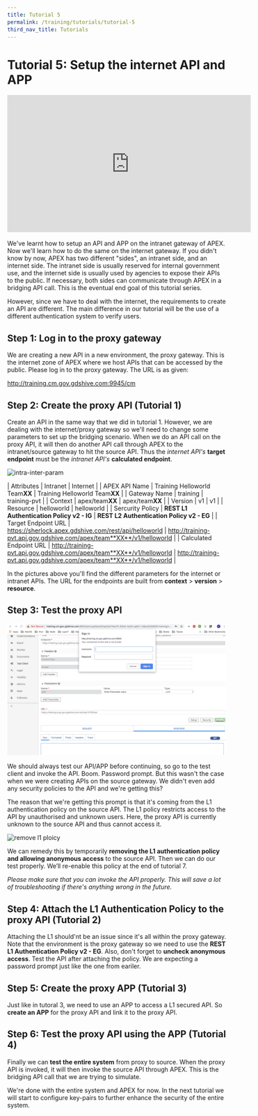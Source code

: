 ```yaml
---
title: Tutorial 5
permalink: /training/tutorials/tutorial-5
third_nav_title: Tutorials
---
```


# Tutorial 5: Setup the internet API and APP

<div class="youtube">
  
<iframe width="560" height="315" src="https://www.youtube.com/embed/5pnrvXLfKNI" frameborder="0" allow="accelerometer; autoplay; clipboard-write; encrypted-media; gyroscope; picture-in-picture" allowfullscreen></iframe>
  
</div>

We've learnt how to setup an API and APP on the intranet gateway of APEX. Now we'll learn how to do the same on the internet gateway. If you didn't know by now, APEX has two different "sides", an intranet side, and an internet side. The intranet side is usually reserved for internal government use, and the internet side is usually used by agencies to expose their APIs to the public. If necessary, both sides can communicate through APEX in a bridging API call. This is the eventual end goal of this tutorial series.

However, since we have to deal with the internet, the requirements to create an API are different. The main difference in our tutorial will be the use of a different authentication system to verify users.

## Step 1: Log in to the proxy gateway

We are creating a new API in a new environment, the proxy gateway. This is the internet zone of APEX where we host APIs that can be accessed by the public. Please log in to the proxy gateway. The URL is as given:

<http://training.cm.gov.gdshive.com:9945/cm>

## Step 2: Create the proxy API (Tutorial 1)

Create an API in the same way that we did in tutorial 1. However, we are dealing with the internet/proxy gateway so we'll need to change some parameters to set up the bridging scenario. When we do an API call on the proxy API, it will then do another API call through APEX to the intranet/source gateway to hit the source API. Thus the *internet API's* **target endpoint** must be the *intranet API's* **calculated endpoint**.

![intra-inter-param](/images/tutorial-5/1-intra-inter.png "Intranet-internet parameters.")

| Attributes              | Intranet                       | Internet                       |
| APEX API Name           | Training Helloworld Team**XX** | Training Helloworld Team**XX** |
| Gateway Name            | training                       | training-pvt                   |
| Context                 | apex/team**XX**                | apex/team**XX**                |
| Version                 | v1                             | v1                             |
| Resource                | helloworld                     | helloworld                     |
| Sercurity Policy        | **REST L1 Authentication Policy v2 - IG** | **REST L2 Authentication Policy v2 - EG** |
| Target Endpoint URL     | https://sherlock.apex.gdshive.com/rest/api/helloworld | http://training-pvt.api.gov.gdshive.com/apex/team**XX**/v1/helloworld |
| Calculated Endpoint URL | http://training-pvt.api.gov.gdshive.com/apex/team**XX**/v1/helloworld | http://training-pvt.api.gov.gdshive.com/apex/team**XX**/v1/helloworld |

In the pictures above you'll find the different parameters for the internet or intranet APIs. The URL for the endpoints are built from **context** > **version** > **resource**.

## Step 3: Test the proxy API

![error pic](/images/tutorial-5/2-proxy-error.png "Error.")

We should always test our API/APP before continuing, so go to the test client and invoke the API. Boom. Password prompt. But this wasn't the case when we were creating APIs on the source gateway. We didn't even add any security policies to the API and we're getting this?

The reason that we're getting this prompt is that it's coming from the L1 authentication policy on the source API. The L1 policy restricts access to the API by unauthorised and unknown users. Here, the proxy API is currently unknown to the source API and thus cannot access it.

![remove l1 ploicy](/images/tutorial-5/3-remove-l1.png "Remove L1.")

We can remedy this by temporarily **removing the L1 authentication policy and allowing anonymous access** to the source API. Then we can do our test properly. We’ll re-enable this policy at the end of tutorial 7.

*Please make sure that you can invoke the API properly. This will save a lot of troubleshooting if there's anything wrong in the future.*

## Step 4: Attach the L1 Authentication Policy to the proxy API (Tutorial 2)

Attaching the L1 should'nt be an issue since it's all within the proxy gateway. Note that the environment is the proxy gateway so we need to use the **REST L1 Authentication Policy v2 - EG**. Also, don't forget to **uncheck anonymous access**. Test the API after attaching the policy. We are expecting a password prompt just like the one from eariler.

## Step 5: Create the proxy APP (Tutorial 3)

Just like in tutoral 3, we need to use an APP to access a L1 secured API. So **create an APP** for the proxy API and link it to the proxy API.

## Step 6: Test the proxy API using the APP (Tutorial 4)

Finally we can **test the entire system** from proxy to source. When the proxy API is invoked, it will then invoke the source API through APEX. This is the bridging API call that we are trying to simulate.

We're done with the entire system and APEX for now. In the next tutorial we will start to configure key-pairs to further enhance the security of the entire system.
